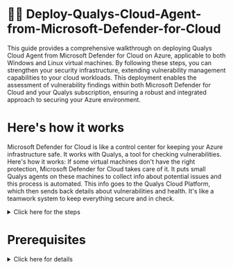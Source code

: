# 👨‍🏫 Deploy-Qualys-Cloud-Agent-from-Microsoft-Defender-for-Cloud

This guide provides a comprehensive walkthrough on deploying Qualys Cloud Agent from Microsoft Defender for Cloud on Azure, applicable to both Windows and Linux virtual machines. By following these steps, you can strengthen your security infrastructure, extending vulnerability management capabilities to your cloud workloads. This deployment enables the assessment of vulnerability findings within both Microsoft Defender for Cloud and your Qualys subscription, ensuring a robust and integrated approach to securing your Azure environment.

# **Here's how it works**

Microsoft Defender for Cloud is like a control center for keeping your Azure infrastructure safe. It works with Qualys, a tool for checking vulnerabilities. Here's how it works: If some virtual machines don't have the right protection, Microsoft Defender for Cloud takes care of it. It puts small Qualys agents on these machines to collect info about potential issues and this process is automated. This info goes to the Qualys Cloud Platform, which then sends back details about vulnerabilities and health. It's like a teamwork system to keep everything secure and in check.
<details><summary>Click here for the steps</summary>

 # **Step 1:**
**Qualys Integrations and setting up of Activation key**

- ▶️ Log in to your Qualys account
 # <img width="961" alt="Qualys Login screen " src="https://github.com/sunny4lab-project/Deploy-Qualys-Cloud-Agent-from-Microsoft-Defender-for-Cloud/assets/139194279/86e4ba03-994b-45df-989a-def080f1d34b">

  - ▶️ Navigate to Panel on the left scroll down and select "cloud agent"
   # <img width="706" alt="select Cloud agent " src="https://github.com/sunny4lab-project/Deploy-Qualys-Cloud-Agent-from-Microsoft-Defender-for-Cloud/assets/139194279/a0496ac8-3f75-4075-b23a-5f0c9effd1f7">
    
  - ▶️ Click on the "agent management" button at the top panel
# <img width="703" alt="management agent" src="https://github.com/sunny4lab-project/Deploy-Qualys-Cloud-Agent-from-Microsoft-Defender-for-Cloud/assets/139194279/9be8d8b3-669c-42b7-9e54-dc0419207652">

  - ▶️ Create a New Key by clicking the Agent tab and clicking the "New Key" button 🔳 below. 
# <img width="695" alt="New Key" src="https://github.com/sunny4lab-project/Deploy-Qualys-Cloud-Agent-from-Microsoft-Defender-for-Cloud/assets/139194279/00cce5f3-e202-4908-a744-2fc9b39e82b6">

  - ▶️ Check the vulnerability management box and then click on the "Generate" button which should generate the activation key for the agent to be set up on Azure.
# <img width="538" alt="New Activation key" src="https://github.com/sunny4lab-project/Deploy-Qualys-Cloud-Agent-from-Microsoft-Defender-for-Cloud/assets/139194279/9cd15cc6-8989-48b4-9530-9dedb47c043f">

 - ▶️ the Azure agent is currently supported for Windows and Linux. Click the Install Instructions
button for Windows or Linux. 
# <img width="540" alt="Installation Requirement " src="https://github.com/sunny4lab-project/Deploy-Qualys-Cloud-Agent-from-Microsoft-Defender-for-Cloud/assets/139194279/567a923f-5164-4986-af84-a2b891a259e1">

 - ▶️ Click the "Deploying in Azure Cloud" button and then Copy the License Code and Public Key. In the process of deploying the cloud agent in Azure, both the License and Public keys will be needed.
   # <img width="538" alt="Deploying in Axure Cloud" src="https://github.com/sunny4lab-project/Deploy-Qualys-Cloud-Agent-from-Microsoft-Defender-for-Cloud/assets/139194279/b6fed228-8f9d-4c07-934e-e091653365c3">

   # Step: 2

   **Deploying Qualys Cloud Agents in Azure**

Using Qualys Cloud Agent (QCA) for Vulnerability Assessment (Bring Your Own License - BYOL) allows you to deploy QCA through Microsoft Defender for Cloud. It includes an Autodeploy feature that automatically installs agents on any virtual machines in your subscription that lack protection. This service is accessible with both the free and standard tiers of Microsoft Defender for Cloud.

- ➡️  Login into the Microsoft Azure portal and navigate to “Microsoft Defender for Cloud” and on the navigation panel to your left, click on "recommendations"
  # <img width="784" alt="Recommendation settings" src="https://github.com/sunny4lab-project/Deploy-Qualys-Cloud-Agent-from-Microsoft-Defender-for-Cloud/assets/139194279/87a73103-0d2b-442b-82bf-609529dc36be">

- ➡️ Click on Remediate Vulnerability and select "Machines should have a vulnerability assessment solution" 
# <img width="794" alt="Remediate Vulnerability" src="https://github.com/sunny4lab-project/Deploy-Qualys-Cloud-Agent-from-Microsoft-Defender-for-Cloud/assets/139194279/3fca25cd-db06-41a6-b2fb-6ef4398cf148">

- ➡️ On the description panel, scroll down and click on "unhealthy resources" Scroll down a bit select the VMs listed, and click on the "Fix" button. The Unhealthy resources column lists all the VM resources, without Qualys cloud agent.
   # <img width="587" alt="VM should be fixed Vulnerability" src="https://github.com/sunny4lab-project/Deploy-Qualys-Cloud-Agent-from-Microsoft-Defender-for-Cloud/assets/139194279/1e6b457d-2933-4f35-9e2c-bbde9dd8a890">

- ➡️ Choose a vulnerability assessment solution. Select Configure a new third-party vulnerability scanner(BYOL - requires a separate license). and then select Qualys extension to configure and click the "Proceed" button below.
- **🗒️Note:-** 

**Threat and vulnerability management by Microsoft Defender for Endpoint (included
with Microsoft Defender for servers):** This option will automatically get the threat and
vulnerability management findings without the need for additional agents. it is built-in
module for Microsoft Defender for Endpoint, threat, and vulnerability management.

**Deploy the integrated vulnerability scanner powered by Qualys (included with
Microsoft Defender for servers):** This option is intended for non-Qualys customers who
want to leverage the Qualys Vulnerability Assessment via Azure Defender included in the
Microsoft Defender for Cloud. You should not choose this option if they
want their assessment findings in their Qualys subscription. 

It is recommended that Qualys customers choose the BYOL solutions. 
**Deploy your configured third-party vulnerability scanner (BYOL - requires a separate
license):** Choose this option if you already have an existing solution from Qualys. This
option will expose vulnerability assessment findings to your Qualys subscription.
Configure a new third-party vulnerability scanner (BYOL - requires a separate license):
Choose this option if you want to create a new solution.

# <img width="703" alt="Qualys Extension to configure" src="https://github.com/sunny4lab-project/Deploy-Qualys-Cloud-Agent-from-Microsoft-Defender-for-Cloud/assets/139194279/de2b7b0f-6acf-46b6-8289-b8d10c1a6f36">

-➡️ Fill in all the needed information from Microsoft Azure Installation Requirements on the Qualys Cloud deployment page. You will need to provide the subscription, Resource group, Location, License, and Public Key. License and Public keys should be on your Qualys cloud agent deployment page. Subscriptions, Resource groups, and Locations should be your Azure information from the initial creation of your Azure account.
# <img width="752" alt="Configure Qualys" src="https://github.com/sunny4lab-project/Deploy-Qualys-Cloud-Agent-from-Microsoft-Defender-for-Cloud/assets/139194279/754b18c3-f2d2-4e13-a9f1-f78af2dd0a7c">

</details>




 # **Prerequisites**

<details><summary>Click here for details</summary> 

  
  **Before proceeding with the deployment, ensure that you have the following:**

🔖 **Microsoft Subscriptions:** You have to have a Microsoft Azure account setup already
🔖 **Microsoft Defender for Cloud Subscription:** Activate and configure Microsoft Defender for Cloud for your environment (it comes with 30 days free trials).
🔖 **Qualys Subscription:** Obtain a Qualys subscription and ensure you have the necessary credentials to access the Qualys Cloud Platform.
